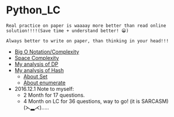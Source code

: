 # Python_LC
```
Real practice on paper is waaaay more better than read online solution!!!!(Save time + understand better! 😀)
```
```
Always better to write on paper, than thinking in your head!!!
```
* [Big O Notation/Complexity](http://web.mit.edu/16.070/www/lecture/big_o.pdf)
* [Space Complexity](https://www.ics.uci.edu/~pattis/ICS-33/lectures/complexitypython.txt)
* [My analysis of DP](https://github.com/tingyuyang/python_lc/blob/master/Memo/About%20DP.md)
* [My analysis of Hash](https://github.com/tingyuyang/python_lc/blob/master/Memo/About%20Hash.md)
  * [About Set](https://github.com/tingyuyang/python_lc/blob/master/Memo/About%20Set.md)
  * [About enumerate](https://github.com/tingyuyang/python_lc/blob/master/Memo/About%20Enumerate.md)
* 2016.12.1 Note to myself:
  * 2 Month for 17 questions.
  * 4 Month on LC for 36 questions, way to go! (it is SARCASM)(⋋▂⋌).....

